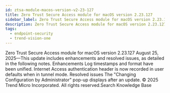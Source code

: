 ```yaml
---
id: ztsa-module-macos-version-v2-23-127
title: Zero Trust Secure Access module for macOS version 2.23.127
sidebar_label: Zero Trust Secure Access module for macOS version 2.23.127
description: Zero Trust Secure Access module for macOS version 2.23.127
tags:
  - endpoint-security
  - trend-vision-one
---
```


 Zero Trust Secure Access module for macOS version 2.23.127 August 25, 2025—This update includes enhancements and resolved issues, as detailed in the following notes. Enhancements Log timestamps and format have been unified. Internet Access authentication header is now recorded in user defaults when in tunnel mode. Resolved issues The "Changing Configuration by Administrator" pop-up displays after an update. © 2025 Trend Micro Incorporated. All rights reserved.Search Knowledge Base